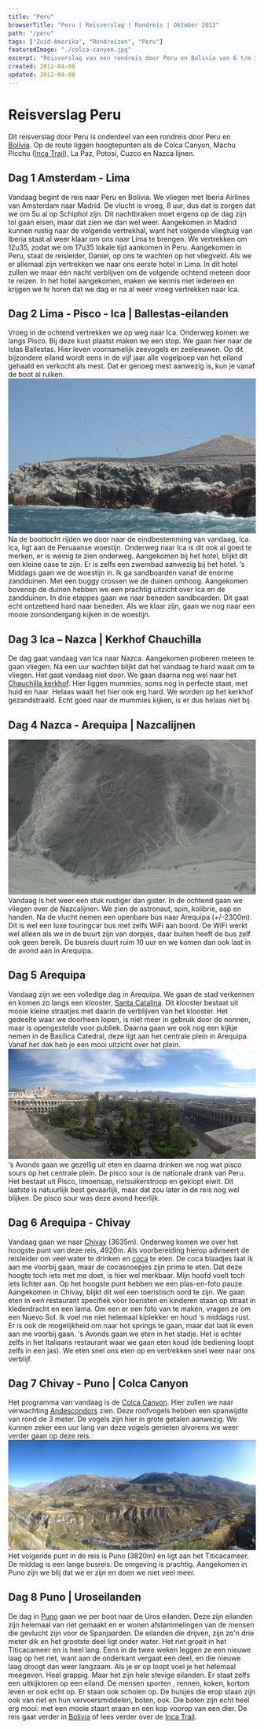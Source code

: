 ```yaml
---
title: "Peru"
browserTitle: "Peru | Reisverslag | Rondreis | Oktober 2012"
path: "/peru"
tags: ["Zuid-Amerika", "Rondreizen", "Peru"]
featuredImage: "./colca-canyon.jpg"
excerpt: "Reisverslag van een rondreis door Peru en Bolivia van 6 t/m 30 oktober 2012. Highlights: Machu Picchu met Inca Trail, Nazca lijnen en het Titicacameer."
created: 2012-04-08
updated: 2012-04-08
---
```


# Reisverslag Peru

Dit reisverslag door Peru is onderdeel van een rondreis door Peru en [Bolivia](./bolivia). Op de route liggen hoogtepunten als de Colca Canyon, Machu Picchu ([Inca Trail](./inca-trail)), La Paz, Potosí, Cuzco en Nazca lijnen.

## Dag 1 Amsterdam - Lima

Vandaag begint de reis naar Peru en Bolivia. We vliegen met Iberia Airlines van Amsterdam naar Madrid. De vlucht is vroeg, 8 uur, dus dat is zorgen dat we om 5u al op Schiphol zijn. Dit nachtbraken moet ergens op de dag zijn tol gaan eisen, maar dat zien we dan wel weer. Aangekomen in Madrid kunnen rustig naar de volgende vertrekhal, want het volgende vliegtuig van Iberia staat al weer klaar om ons naar Lima te brengen. We vertrekken om 12u35, zodat we om 17u35 lokale tijd aankomen in Peru. Aangekomen in Peru, staat de reisleider, Daniel, op ons te wachten op het vliegveld. Als we er allemaal zijn vertrekken we naar ons eerste hotel in Lima. In dit hotel zullen we maar één nacht verblijven om de volgende ochtend meteen door te reizen. In het hotel aangekomen, maken we kennis met iedereen en krijgen we te horen dat we dag er na al weer vroeg vertrekken naar Ica.

## Dag 2 Lima - Pisco - Ica | Ballestas-eilanden

Vroeg in de ochtend vertrekken we op weg naar Ica. Onderweg komen we langs Pisco. Bij deze kust plaatst maken we een stop. We gaan hier naar de Islas Ballestas. Hier leven voornamelijk zeevogels en zeeleeuwen. Op dit bijzondere eiland wordt eens in de vijf jaar alle vogelpoep van het eiland gehaald en verkocht als mest. Dat er genoeg mest aanwezig is, kun je vanaf de boot al ruiken. ![Islad Ballestas](./islas-ballestas.jpg) Na de boottocht rijden we door naar de eindbestemming van vandaag, Ica. Ica, ligt aan de Peruaanse woestijn. Onderweg naar Ica is dit ook al goed te merken, er is weinig te zien onderweg. Aangekomen bij het hotel, blijkt dit een kleine oase te zijn. Er is zelfs een zwembad aanwezig bij het hotel. ‘s Middags gaan we de woestijn in. Ik ga sandboarden vanaf de enorme zandduinen. Met een buggy crossen we de duinen omhoog. Aangekomen bovenop de duinen hebben we een prachtig uitzicht over Ica en de zandduinen. In drie etappes gaan we naar beneden sandboarden. Dit gaat echt ontzettend hard naar beneden. Als we klaar zijn, gaan we nog naar een mooie zonsondergang kijken in de woestijn.

## Dag 3 Ica – Nazca | Kerkhof Chauchilla

De dag gaat vandaag van Ica naar Nazca. Aangekomen proberen meteen te gaan vliegen. Na een uur wachten blijkt dat het vandaag te hard waait om te vliegen. Het gaat vandaag niet door. We gaan daarna nog wel naar het [Chauchilla kerkhof](https://en.wikipedia.org/wiki/Chauchilla_Cemetery "Chauchilla kerkhof"). Hier liggen mummies, soms nog in perfecte staat, met huid en haar. Helaas waait het hier ook erg hard. We worden op het kerkhof gezandstraald. Echt goed naar de mummies kijken, is er dus helaas niet bij.

## Dag 4 Nazca - Arequipa | Nazcalijnen

![Nazca lijnen Peru](./nazca.jpg)Vandaag is het weer een stuk rustiger dan gister. In de ochtend gaan we vliegen over de Nazcalijnen. We zien de astronaut, spin, kolibrie, aap en handen. Na de vlucht nemen een openbare bus naar Arequipa (+/-2300m). Dit is wel een luxe touringcar bus met zelfs WiFi aan boord. De WiFi werkt wel alleen als we in de buurt zijn van dorpjes, daar buiten heeft de bus zelf ook geen bereik. De busreis duurt ruim 10 uur en we komen dan ook laat in de avond aan in Arequipa.

## Dag 5 Arequipa

Vandaag zijn we een volledige dag in Arequipa. We gaan de stad verkennen en komen zo langs een klooster, [Santa Catalina](http://www.santacatalina.org.pe "Santa Catalina"). Dit klooster bestaat uit mooie kleine straatjes met daarin de verblijven van het klooster. Het gedeelte waar we doorheen lopen, is niet meer in gebruik door de nonnen, maar is opengestelde voor publiek. Daarna gaan we ook nog een kijkje nemen in de Basílica Catedral, deze ligt aan het centrale plein in Arequipa. Vanaf het dak heb je een mooi uitzicht over het plein.![Arequipa Peru](./arequipa.jpg) ‘s Avonds gaan we gezellig uit eten en daarna drinken we nog wat pisco sours op het centrale plein. De pisco sour is de nationale drank van Peru. Het bestaat uit Pisco, limoensap, rietsuikerstroop en geklopt eiwit. Dit laatste is natuurlijk best gevaarlijk, maar dat zou later in de reis nog wel blijken. De pisco sour was deze avond heerlijk.

## Dag 6 Arequipa - Chivay

Vandaag gaan we naar [Chivay](https://nl.wikipedia.org/wiki/Chivay "Chivay") (3635m). Onderweg komen we over het hoogste punt van deze reis, 4920m. Als voorbereiding hierop adviseert de reisleider om veel water te drinken en [coca](https://nl.wikipedia.org/wiki/Coca_(plant) "coca") te eten. De coca blaadjes laat ik aan me voorbij gaan, maar de cocasnoepjes zijn prima te eten. Dat deze hoogte toch iets met me doet, is hier wel merkbaar. Mijn hoofd voelt toch iets lichter aan. Op het hoogste punt hebben we een plas-en-foto pauze. Aangekomen in Chivay, blijkt dit wel een toeristisch oord te zijn. We gaan eten in een restaurant specifiek voor toeristen en kinderen staan op straat in klederdracht en een lama. Om een er een foto van te maken, vragen ze om een Nuevo Sol. Ik voel me niet helemaal kiplekker en houd ‘s middags rust. Er is ook de mogelijkheid om naar hot springs te gaan, maar dat laat ik even aan me voorbij gaan. ‘s Avonds gaan we eten in het stadje. Het is echter zelfs in het Italiaans restaurant waar we gaan eten koud (de bediening loopt zelfs in een jas). We eten snel ons eten op en vertrekken snel weer naar ons verblijf.

## Dag 7 Chivay - Puno | Colca Canyon

Het programma van vandaag is de [Colca Canyon](https://nl.wikipedia.org/wiki/Colca_Canyon "Colca Canyon"). Hier zullen we naar verwachting [Andescondors](https://nl.wikipedia.org/wiki/Andescondor "Andescondors") zien. Deze roofvogels hebben een spanwijdte van rond de 3 meter. De vogels zijn hier in grote getalen aanwezig. We kunnen zeker een uur lang van deze vogels genieten alvorens we weer verder gaan op deze reis. ![Colca Canyon Peru](./colca-canyon.jpg) Het volgende punt in de reis is Puno (3820m) en ligt aan het Titicacameer. De middag is een lange busreis. De omgeving is prachtig. Aangekomen in Puno zijn we blij dat we er zijn en doen we niet veel meer.

## Dag 8 Puno | Uroseilanden

De dag in [Puno](https://nl.wikipedia.org/wiki/Puno_(stad) "Puno") gaan we per boot naar de Uros eilanden. Deze zijn eilanden zijn helemaal van riet gemaakt en er wonen afstammelingen van de mensen die gevlucht zijn voor de Spanjaarden. De eilanden die drijven, zijn zo'n drie meter dik en het grootste deel ligt onder water. Het riet groeit in het Titicacameer en is heel lang. Eens in de twee weken leggen ze een nieuwe laag op het riet, want aan de onderkant vergaat een deel, en die nieuwe laag droogt dan weer langzaam. Als je er op loopt voel je het helemaal meegeven. Heel grappig. Maar het zijn hele stevige eilanden. Er staat zelfs een uitkijktoren op een eiland. De mensen sporten , rennen, koken, kortom leven er ook echt op. Er staan ook scholen op. De huisjes die erop staan zijn ook van riet en hun vervoersmiddelen, boten, ook. Die boten zijn echt heel erg mooi: met een mooie staart eraan en een kop voorop van een dier. De reis gaat verder in [Bolivia](./bolivia) of lees verder over de [Inca Trail](./inca-trail).

